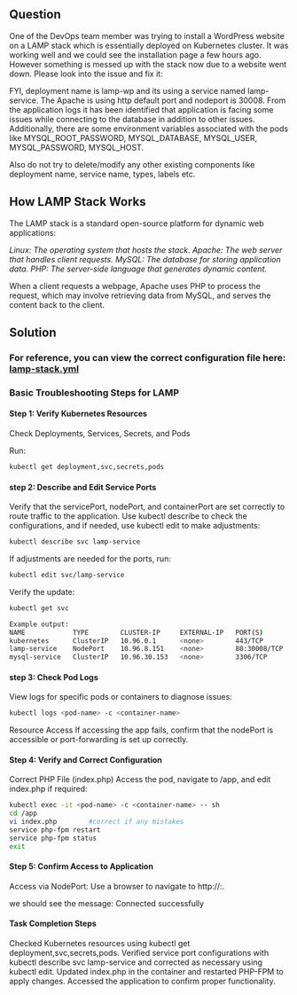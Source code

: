 ## Question
One of the DevOps team member was trying to install a WordPress website on a LAMP stack which is essentially deployed on Kubernetes cluster. It was working well and we could see the installation page a few hours ago. However something is messed up with the stack now due to a website went down. Please look into the issue and fix it:

FYI, deployment name is lamp-wp and its using a service named lamp-service. The Apache is using http default port and nodeport is 30008. From the application logs it has been identified that application is facing some issues while connecting to the database in addition to other issues. Additionally, there are some environment variables associated with the pods like MYSQL_ROOT_PASSWORD, MYSQL_DATABASE,  MYSQL_USER, MYSQL_PASSWORD, MYSQL_HOST.

Also do not try to delete/modify any other existing components like deployment name, service name, types, labels etc.

## How LAMP Stack Works
The LAMP stack is a standard open-source platform for dynamic web applications:

*Linux: The operating system that hosts the stack.*
*Apache: The web server that handles client requests.*
*MySQL: The database for storing application data.*
*PHP: The server-side language that generates dynamic content.*

When a client requests a webpage, Apache uses PHP to process the request, which may involve retrieving data from MySQL, and serves the content back to the client.

## Solution
### For reference, you can view the correct configuration file here: [lamp-stack.yml](./Deploy-lamp-stack.yml)

### Basic Troubleshooting Steps for LAMP

#### Step 1: Verify Kubernetes Resources
Check Deployments, Services, Secrets, and Pods

Run:

```bash
kubectl get deployment,svc,secrets,pods
```

#### step 2: Describe and Edit Service Ports
Verify that the servicePort, nodePort, and containerPort are set correctly to route traffic to the application. Use kubectl describe to check the configurations, and if needed, use kubectl edit to make adjustments:

```bash
kubectl describe svc lamp-service
```

If adjustments are needed for the ports, run:

```bash
kubectl edit svc/lamp-service
```

Verify the update:

```bash
kubectl get svc
```

```bash 
Example output:
NAME            TYPE        CLUSTER-IP     EXTERNAL-IP   PORT(S)        AGE
kubernetes      ClusterIP   10.96.0.1      <none>        443/TCP        18m
lamp-service    NodePort    10.96.8.151    <none>        80:30008/TCP   3m45s
mysql-service   ClusterIP   10.96.30.153   <none>        3306/TCP       3m46s
```

#### step 3: Check Pod Logs
View logs for specific pods or containers to diagnose issues:

```bash
kubectl logs <pod-name> -c <container-name>
```

Resource Access
If accessing the app fails, confirm that the nodePort is accessible or port-forwarding is set up correctly.

#### Step 4: Verify and Correct Configuration
Correct PHP File (index.php)
Access the pod, navigate to /app, and edit index.php if required:

```bash
kubectl exec -it <pod-name> -c <container-name> -- sh
cd /app
vi index.php        #correct if any mistakes 
service php-fpm restart 
service php-fpm status
exit
```

#### Step 5: Confirm Access to Application
Access via NodePort: Use a browser to navigate to http://<node-ip>:<nodePort>.

we should see the message: Connected successfully

#### Task Completion Steps
Checked Kubernetes resources using kubectl get deployment,svc,secrets,pods.
Verified service port configurations with kubectl describe svc lamp-service and corrected as necessary using kubectl edit.
Updated index.php in the container and restarted PHP-FPM to apply changes.
Accessed the application to confirm proper functionality.